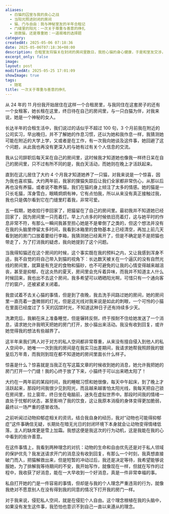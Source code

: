 ```yaml
---
aliases:
  - 白猫的囚室与我的良心之战
  - 当阳光照进封闭的房间
  - 猫、门与自由：我与神秘室友的半年合租记
  - 门缝里的阳光：一次关于尊重与善意的挣扎
  - 拯救猫，还是尊重她：一道艰难的选择题
category: 
createdAt: 2025-05-06 07:18:36
date: 2025-05-06T07:18:36+08:00
description: 合租室友将猫关在封闭的房间里数日，我担心猫的身心健康，于是和室友交涉，请求她允许我将猫放出来，在等待中我越来越焦躁，两种理念在我脑海中都争着——对于私人领域的捍卫和对于生命的尊重。还在抉择之中，我在写作期间收到一个惊喜。
excerpt_only: false
image: 
layout: post
modifiedAt: 2025-05-25 17:01:09
showImage: true
tags:
  - 随笔
title: 一次关于尊重与善意的挣扎
---
```


从 24 年的 11 月份我开始居住在这样一个合租房里，与我同住在这套房子的还有一个女租客，她长租在这里，终日待在自己的房间里，与一只白猫为伴，对我来说，她是一个神秘的女人。

长达半年的合租生活中，我们说过的话似乎不超过 100 句，3 个月前我在附近的公司实习，早出晚归，并不了解她的作息习惯，还以为她和我作息一样，我猜测她可能在附近的大学上学，又或者是在工作，有一次我向她谈及这件事，她回避了这个问题，从此我也再没有更深入的与她有过有关个人信息的交流。

我从公司辞职后每天呆在自己的房间里，这时候我才知道她也像我一样终日呆在自己的房间里，只不过有所不同的是，我白天活动，而她则在晚上才活跃起来。

直到在这儿居住了大约 4 个月我才知道她养了一只猫，对我来说是一个惊喜，因为我也喜欢猫。大约两年前，我家的狸猫失踪后让我们全家都非常伤心，从那以后再也没有养猫，或者说不敢养猫，我们在猫的身上倾注了太多的情感。她的猫是一只长毛猫，浑身雪白，眼睛炯炯有神，它有点怕我，所以从来没有真正接触过我，我也只是偶尔看到它在门缝里盯着我，非常可爱。

五一假期，她收拾行李回家了，把猫留在了自己的房间里。最初我并不知道她已经回家了，因为房间里一只亮着灯。早上六点多的时候依旧亮着灯，这与她平时的作息非常不符，有那么一瞬间我甚至担心她是不是晕倒了之类的，但这个想法并没有在我的头脑里停留太多时间，我看到冰箱里的食物基本上已经清空，再加上前几天看到她的房门口放着要给行李箱，我猜测她已经离开了，但是不确定是不是把猫也带走了，为了打消我的疑虑，我向她提到了这个问题。

当我得知猫还在这个房间的时候，这个事实既在我的预料之内，又让我感到浑身不适，我不自觉的将自己带入到猫的视角下：长达数天被关在一个逼仄的没有自然光线的房间里，就算是有充足的食物和猫砂，也不可避免的让我的心情变得越来越沮丧，甚至是抑郁，在这炎热的夏天，房间里会充斥着异味，而我并不知道主人什么时候回来，我也出不去这个房间，我多希望可以晒晒阳光啊，可惜只有一个通向客厅的窗户，还被紧紧关闭着。

我尝试着不去关心猫的事情，但是到了夜晚，我去洗手间路过她的房间，她的房间里一直亮着一盏微弱的灯光，但是这光线对我来说是如此的刺眼，一个可怜的小猫在里面已经度过了 5 天的囚禁时光，不知道这种日子还有持续多少天。

洗漱完后，我躺在床上准备睡觉，但是辗转反侧，终于按耐不住给她发送了一个消息，请求她允许我明天把她的房门打开，放小猫出来活动。我没有收到回复，或许她觉得我的想法有些越界了。

这半年来我们两人对于对方的私人空间都非常尊重，从来没有擅自侵入到他人的私人空间中，她唯一一次到我的房间是在我实习出差期间，我请求她帮我照顾我的银皇后万年青，而我则到现在都不知道她的房间里面长什么样子。

惊喜是什么？惊喜就是当我正在写这篇文章的时候收到她的消息，她允许我把她的房门打开一个门缝！我的心终于放了下来，小猫终于可以出来晒太阳了！

大约在一两年前的某段时间，我的睡眠习惯和她很像，每天中午起床，到了晚上才活跃起来，那段时间我很少见到阳光，而且越来越害怕太阳光线，我每天把自己锁在房间里，拉上窗帘，终日坐在电脑前，迷失在虚拟世界中。那段时间我的情绪一直处于忧郁的状态，甚至影响了我的饮食，这让我原本消瘦的身体变得更加脆弱，最终以一场严重的感冒收场。

之前听闻过动物抑郁症相关的资讯，结合我自身的经历，我对“动物也可能得抑郁症”这件事确信无疑，长期处在暗无光日的封闭环境下本身就会让动物变得情绪低落，主人的缺席更是雪上加霜。我想这便是我这次的行为动机，这是我能在我的心中看到的些许善意。

在这件事情上，我看到两种理念的对抗：动物的生命和自由优先还是对于私人领域的保护优先？我发送请求开门的消息没有收到回复，有那么一个时刻，我真想直接破门而入，把猫解救出来，但是短暂的冲动过后，我还是决定等待，我希望能够说服她，为了排解我等待期间的不安，我开始写作，就像现在一样，但就在写作的过程中，我收获了好消息，能在一大早收到一个好消息，真是一件非常幸福的事。

私自打开她的门是一件容易的事情，但却是与我的个人理念严重违背的行为，就像我绝对不愿意别人在没有得到我的同意的情况下打开我的房门一样。

对于我来说，侵犯私人空间，就是在侵犯个人自由。这个理念根植在我的头脑中，如果没有发生这件事，我恐怕也意识不到自己一直以来遵从的理念。

